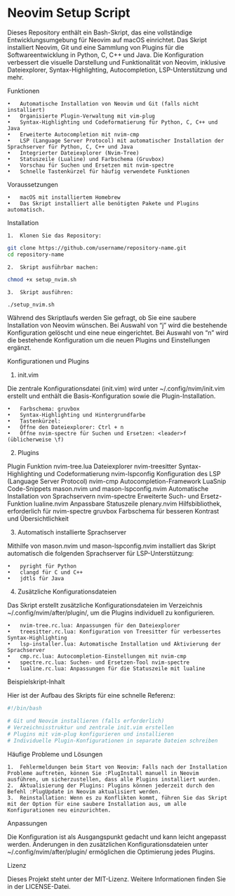 # Neovim Setup Script

Dieses Repository enthält ein Bash-Skript, das eine vollständige Entwicklungsumgebung für Neovim auf macOS einrichtet. Das Skript installiert Neovim, Git und eine Sammlung von Plugins für die Softwareentwicklung in Python, C, C++ und Java. Die Konfiguration verbessert die visuelle Darstellung und Funktionalität von Neovim, inklusive Dateiexplorer, Syntax-Highlighting, Autocompletion, LSP-Unterstützung und mehr.

Funktionen

	•	Automatische Installation von Neovim und Git (falls nicht installiert)
	•	Organisierte Plugin-Verwaltung mit vim-plug
	•	Syntax-Highlighting und Codeformatierung für Python, C, C++ und Java
	•	Erweiterte Autocompletion mit nvim-cmp
	•	LSP (Language Server Protocol) mit automatischer Installation der Sprachserver für Python, C, C++ und Java
	•	Integrierter Dateiexplorer (Nvim-Tree)
	•	Statuszeile (Lualine) und Farbschema (Gruvbox)
	•	Vorschau für Suchen und Ersetzen mit nvim-spectre
	•	Schnelle Tastenkürzel für häufig verwendete Funktionen

Voraussetzungen

	•	macOS mit installiertem Homebrew
	•	Das Skript installiert alle benötigten Pakete und Plugins automatisch.

Installation

	1.	Klonen Sie das Repository:
```bash
git clone https://github.com/username/repository-name.git
cd repository-name
```

	2.	Skript ausführbar machen:
```bash
chmod +x setup_nvim.sh
```

	3.	Skript ausführen:
```bash
./setup_nvim.sh
```

Während des Skriptlaufs werden Sie gefragt, ob Sie eine saubere Installation von Neovim wünschen. Bei Auswahl von “j” wird die bestehende Konfiguration gelöscht und eine neue eingerichtet. Bei Auswahl von “n” wird die bestehende Konfiguration um die neuen Plugins und Einstellungen ergänzt.

Konfigurationen und Plugins

1. init.vim

Die zentrale Konfigurationsdatei (init.vim) wird unter ~/.config/nvim/init.vim erstellt und enthält die Basis-Konfiguration sowie die Plugin-Installation.

	•	Farbschema: gruvbox
	•	Syntax-Highlighting und Hintergrundfarbe
	•	Tastenkürzel:
	•	Öffne den Dateiexplorer: Ctrl + n
	•	Öffne nvim-spectre für Suchen und Ersetzen: <leader>f (üblicherweise \f)

2. Plugins

Plugin	Funktion
nvim-tree.lua	Dateiexplorer
nvim-treesitter	Syntax-Highlighting und Codeformatierung
nvim-lspconfig	Konfiguration des LSP (Language Server Protocol)
nvim-cmp	Autocompletion-Framework
LuaSnip	Code-Snippets
mason.nvim und mason-lspconfig.nvim	Automatische Installation von Sprachservern
nvim-spectre	Erweiterte Such- und Ersetz-Funktion
lualine.nvim	Anpassbare Statuszeile
plenary.nvim	Hilfsbibliothek, erforderlich für nvim-spectre
gruvbox	Farbschema für besseren Kontrast und Übersichtlichkeit

3. Automatisch installierte Sprachserver

Mithilfe von mason.nvim und mason-lspconfig.nvim installiert das Skript automatisch die folgenden Sprachserver für LSP-Unterstützung:

	•	pyright für Python
	•	clangd für C und C++
	•	jdtls für Java

4. Zusätzliche Konfigurationsdateien

Das Skript erstellt zusätzliche Konfigurationsdateien im Verzeichnis ~/.config/nvim/after/plugin/, um die Plugins individuell zu konfigurieren.

	•	nvim-tree.rc.lua: Anpassungen für den Dateiexplorer
	•	treesitter.rc.lua: Konfiguration von Treesitter für verbessertes Syntax-Highlighting
	•	lsp-installer.lua: Automatische Installation und Aktivierung der Sprachserver
	•	cmp.rc.lua: Autocompletion-Einstellungen mit nvim-cmp
	•	spectre.rc.lua: Suchen- und Ersetzen-Tool nvim-spectre
	•	lualine.rc.lua: Anpassungen für die Statuszeile mit lualine

Beispielskript-Inhalt

Hier ist der Aufbau des Skripts für eine schnelle Referenz:

```bash
#!/bin/bash

# Git und Neovim installieren (falls erforderlich)
# Verzeichnisstruktur und zentrale init.vim erstellen
# Plugins mit vim-plug konfigurieren und installieren
# Individuelle Plugin-Konfigurationen in separate Dateien schreiben
```

Häufige Probleme und Lösungen

	1.	Fehlermeldungen beim Start von Neovim: Falls nach der Installation Probleme auftreten, können Sie :PlugInstall manuell in Neovim ausführen, um sicherzustellen, dass alle Plugins installiert wurden.
	2.	Aktualisierung der Plugins: Plugins können jederzeit durch den Befehl :PlugUpdate in Neovim aktualisiert werden.
	3.	Reinstallation: Wenn es zu Konflikten kommt, führen Sie das Skript mit der Option für eine saubere Installation aus, um alle Konfigurationen neu einzurichten.

Anpassungen

Die Konfiguration ist als Ausgangspunkt gedacht und kann leicht angepasst werden. Änderungen in den zusätzlichen Konfigurationsdateien unter ~/.config/nvim/after/plugin/ ermöglichen die Optimierung jedes Plugins.

Lizenz

Dieses Projekt steht unter der MIT-Lizenz. Weitere Informationen finden Sie in der LICENSE-Datei.

